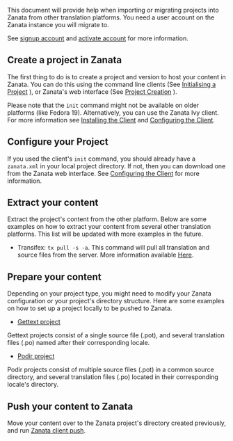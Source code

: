 This document will provide help when importing or migrating projects into Zanata from other translation platforms. 
You need a user account on the Zanata instance you will migrate to.

See [signup account](/user-guide/account/account-sign-up) and [activate account](/user-guide/account/account-activate) for more information.

## Create a project in Zanata

The first thing to do is to create a project and version to host your content in Zanata. You can do this using the command line clients (See [Initialising a Project](http://zanata-client.readthedocs.org/en/latest/commands/init/) ), or Zanata's web interface (See [Project Creation](/user-guide/projects/create-project) ).

Please note that the `init` command might not be available on older platforms (like Fedora 19). Alternatively, you can use the Zanata Ivy client. For more information see [Installing the Client](http://zanata-client.readthedocs.org/en/latest/installation/) and [Configuring the Client](http://zanata-client.readthedocs.org/en/latest/configuration/).

## Configure your Project

If you used the client's `init` command, you should already have a `zanata.xml` in your local project directory. If not, then you can download one from the Zanata web interface. See [Configuring the Client](http://zanata-client.readthedocs.org/en/latest/configuration/) for more information.

## Extract your content

Extract the project's content from the other platform. Below are some examples on how to extract your content from several other translation platforms. This list will be updated with more examples in the future.

+ Transifex: `tx pull -s -a`. This command will pull all translation and source files from the server. More information available [Here](http://docs.transifex.com/developer/client/pull).

## Prepare your content

Depending on your project type, you might need to modify your Zanata configuration or your project's directory structure. Here are some examples on how to set up a project locally to be pushed to Zanata.

+ [Gettext project](/user-guide/projects/gettext-example)

Gettext projects consist of a single source file (.pot), and several translation files (.po) named after their corresponding locale.

+ [Podir project](/user-guide/projects/podir-example)

Podir projects consist of multiple source files (.pot) in a common source directory, and several translation files (.po) located in their corresponding locale's directory.

## Push your content to Zanata

Move your content over to the Zanata project's directory created previously, and run [Zanata client push](http://zanata-client.readthedocs.org/en/latest/commands/push/).
